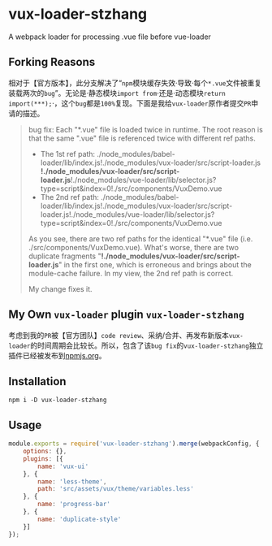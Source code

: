 # vux-loader-stzhang

A webpack loader for processing .vue file before vue-loader

## Forking Reasons

相对于【官方版本】，此分支解决了“`npm`模块缓存失效·导致·每个`*.vue`文件被重复装载两次的`bug`”。无论是·静态模块`import from`·还是·动态模块`return import(***);`·，这个`bug`都是`100%`复现。下面是我给`vux-loader`原作者提交`PR`申请的描述。

> bug fix: Each "*.vue" file is loaded twice in runtime. The root reason is that the same ".vue" file is referenced twice with different ref paths.
>
> - The 1st ref path: ./node_modules/babel-loader/lib/index.js!./node_modules/vux-loader/src/script-loader.js **!./node_modules/vux-loader/src/script-loader.js**!./node_modules/vue-loader/lib/selector.js?type=script&index=0!./src/components/VuxDemo.vue
> - The 2nd ref path: ./node_modules/babel-loader/lib/index.js!./node_modules/vux-loader/src/script-loader.js!./node_modules/vue-loader/lib/selector.js?type=script&index=0!./src/components/VuxDemo.vue
>
> As you see, there are two ref paths for the identical "*.vue" file (i.e. ./src/components/VuxDemo.vue). What's worse, there are two duplicate fragments "**!./node_modules/vux-loader/src/script-loader.js**" in the first one, which is erroneous and brings about the module-cache failure. In my view, the 2nd ref path is correct.
>
> My change fixes it.

## My Own `vux-loader` plugin `vux-loader-stzhang`

考虑到我的`PR`被【官方团队】`code review`、采纳/合并、再发布新版本`vux-loader`的时间周期会比较长。所以，包含了该`bug fix`的`vux-loader-stzhang`独立插件已经被发布到[npmjs.org](https://www.npmjs.com/)。

## Installation

`npm i -D vux-loader-stzhang`

## Usage

```javascript
module.exports = require('vux-loader-stzhang').merge(webpackConfig, {
    options: {},
    plugins: [{
        name: 'vux-ui'
    }, {
        name: 'less-theme',
        path: 'src/assets/vux/theme/variables.less'
    }, {
        name: 'progress-bar'
    }, {
        name: 'duplicate-style'
    }]
});
```